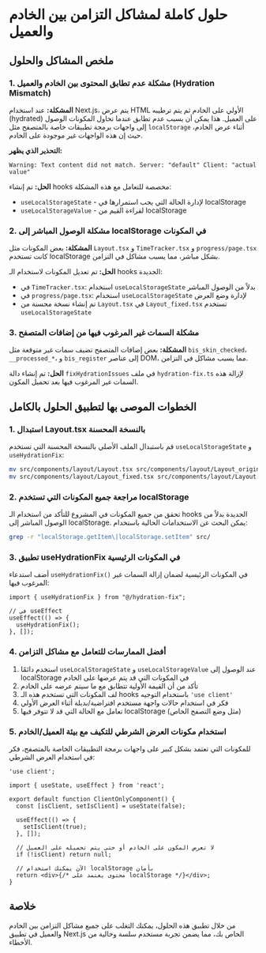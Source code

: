 # حلول كاملة لمشاكل التزامن بين الخادم والعميل

## ملخص المشاكل والحلول

### 1. مشكلة عدم تطابق المحتوى بين الخادم والعميل (Hydration Mismatch)

**المشكلة:**
عند استخدام Next.js، يتم عرض HTML الأولي على الخادم ثم يتم ترطيبه (hydrated) على العميل. هذا يمكن أن يسبب عدم تطابق عندما تحاول المكونات الوصول إلى واجهات برمجة تطبيقات خاصة بالمتصفح مثل `localStorage` أثناء عرض الخادم، حيث إن هذه الواجهات غير موجودة على الخادم.

**التحذير الذي يظهر:**
```
Warning: Text content did not match. Server: "default" Client: "actual value"
```

**الحل:**
تم إنشاء hooks مخصصة للتعامل مع هذه المشكلة:
- `useLocalStorageState` - لإدارة الحالة التي يجب استمرارها في localStorage
- `useLocalStorageValue` - لقراءة القيم من localStorage

### 2. مشكلة الوصول المباشر إلى localStorage في المكونات

**المشكلة:**
بعض المكونات مثل `Layout.tsx` و `TimeTracker.tsx` و `progress/page.tsx` كانت تستخدم localStorage بشكل مباشر، مما يسبب مشاكل في التزامن.

**الحل:**
تم تعديل المكونات لاستخدام الـ hooks الجديدة:
- في `TimeTracker.tsx`: استخدام `useLocalStorageState` بدلاً من الوصول المباشر
- في `progress/page.tsx`: استخدام `useLocalStorageState` لإدارة وضع العرض
- تم إنشاء نسخة محسنة من `Layout.tsx` في `Layout_fixed.tsx` تستخدم `useLocalStorageState`

### 3. مشكلة السمات غير المرغوب فيها من إضافات المتصفح

**المشكلة:**
بعض إضافات المتصفح تضيف سمات غير متوقعة مثل `bis_skin_checked`، `__processed_*`، و `bis_register` إلى عناصر DOM، مما يسبب مشاكل في التزامن.

**الحل:**
تم إنشاء دالة `fixHydrationIssues` في ملف `hydration-fix.ts` لإزالة هذه السمات غير المرغوب فيها بعد تحميل المكون.

## الخطوات الموصى بها لتطبيق الحلول بالكامل

### 1. استبدال Layout.tsx بالنسخة المحسنة

قم باستبدال الملف الأصلي بالنسخة المحسنة التي تستخدم `useLocalStorageState` و `useHydrationFix`:

```bash
mv src/components/layout/Layout.tsx src/components/layout/Layout_original.tsx
mv src/components/layout/Layout_fixed.tsx src/components/layout/Layout.tsx
```

### 2. مراجعة جميع المكونات التي تستخدم localStorage

تحقق من جميع المكونات في المشروع للتأكد من استخدام الـ hooks الجديدة بدلاً من الوصول المباشر إلى localStorage. يمكن البحث عن الاستخدامات الحالية باستخدام:

```bash
grep -r "localStorage.getItem\|localStorage.setItem" src/
```

### 3. تطبيق useHydrationFix في المكونات الرئيسية

أضف استدعاء `useHydrationFix()` في المكونات الرئيسية لضمان إزالة السمات غير المرغوب فيها:

```tsx
import { useHydrationFix } from "@/hydration-fix";

// في useEffect
useEffect(() => {
  useHydrationFix();
}, []);
```

### 4. أفضل الممارسات للتعامل مع مشاكل التزامن

1. استخدم دائمًا `useLocalStorageState` و `useLocalStorageValue` عند الوصول إلى localStorage في المكونات التي قد يتم عرضها على الخادم
2. تأكد من أن القيمة الأولية تتطابق مع ما سيتم عرضه على الخادم
3. لف المكونات التي تستخدم هذه الـ hooks باستخدام التوجيه `'use client'`
4. فكر في استخدام حالات واجهة مستخدم افتراضية/بديلة أثناء العرض الأولي
5. تعامل مع الحالة التي قد لا تتوفر فيها localStorage (مثل وضع التصفح الخاص)

### 5. استخدام مكونات العرض الشرطي للتكيف مع بيئة العميل/الخادم

للمكونات التي تعتمد بشكل كبير على واجهات برمجة التطبيقات الخاصة بالمتصفح، فكر في استخدام العرض الشرطي:

```tsx
'use client';

import { useState, useEffect } from 'react';

export default function ClientOnlyComponent() {
  const [isClient, setIsClient] = useState(false);

  useEffect(() => {
    setIsClient(true);
  }, []);

  // لا تعرض المكون على الخادم أو حتى يتم تحميله على العميل
  if (!isClient) return null;

  // الآن يمكنك استخدام localStorage بأمان
  return <div>{/* محتوى يعتمد على localStorage */}</div>;
}
```

## خلاصة

من خلال تطبيق هذه الحلول، يمكنك التغلب على جميع مشاكل التزامن بين الخادم والعميل في تطبيق Next.js الخاص بك، مما يضمن تجربة مستخدم سلسة وخالية من الأخطاء.
